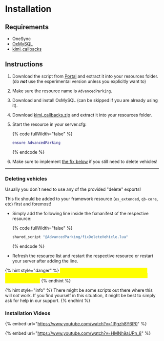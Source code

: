 # Installation

## Requirements

* OneSync
* [OxMySQL](https://forum.cfx.re/t/standalone-oxmysql-lightweight-mysql-wrapper/4755120)
* [kimi\_callbacks](https://github.com/Kiminaze/kimi_callbacks/releases/latest)

## Instructions

1. Download the script from [Portal](https://portal.cfx.re/assets/created-assets) and extract it into your resources folder.\
   (do _**not**_ use the experimental version unless you explicitly want to)
2. Make sure the resource name is `AdvancedParking`.
3. Download and install OxMySQL (can be skipped if you are already using it).
4. Download [kimi\_callbacks.zip](https://github.com/Kiminaze/kimi_callbacks/releases/latest) and extract it into your resources folder.
5.  Start the resource in your server.cfg:

    {% code fullWidth="false" %}
    ```lua
    ensure AdvancedParking
    ```
    {% endcode %}
6. Make sure to implement [the fix below](https://docs.kiminaze.de/scripts/advancedparking/installation#deleting-vehicles) if you still need to delete vehicles!

***

### Deleting vehicles

Usually you don´t need to use any of the provided "delete" exports!

This fix should be added to your framework resource (`es_extended`, `qb-core`, etc) first and foremost!

*   Simply add the following line inside the fxmanifest of the respective resource:

    {% code fullWidth="false" %}
    ```lua
    shared_script "@AdvancedParking/fixDeleteVehicle.lua"
    ```
    {% endcode %}
* Refresh the resource list and restart the respective resource or restart your server after adding the line.

{% hint style="danger" %}
<mark style="color:yellow;">If any other script does not delete a vehicle properly (it gets deleted but appears again) then repeat this step in the respective script.</mark>
{% endhint %}

{% hint style="info" %}
There might be some scripts out there where this will _not_ work. If you find yourself in this situation, it might be best to simply ask for help in our support.
{% endhint %}

### Installation Videos

{% embed url="https://www.youtube.com/watch?v=1IPgzh8Y6P0" %}

{% embed url="https://www.youtube.com/watch?v=HMNh9aUPn_8" %}
